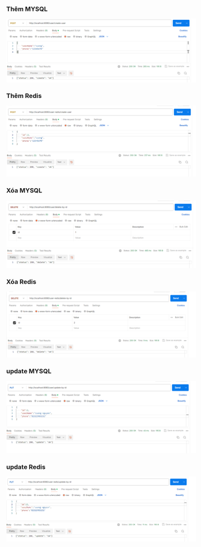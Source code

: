 <h3>Thêm MYSQL</h3>

![GitHub Logo](https://github.com/PhuongCuong/KienTrucPhanMem/blob/master/KTTK_Week03/Screenshot%202024-03-01%20214158.png)
<h3>Thêm Redis</h3>

![GitHub Logo](https://github.com/PhuongCuong/KienTrucPhanMem/blob/master/KTTK_Week03/Screenshot%202024-03-01%20231010.png)
<h3>Xóa MYSQL</h3>

![GitHub Logo](https://github.com/PhuongCuong/KienTrucPhanMem/blob/master/KTTK_Week03/Screenshot%202024-03-01%20214315.png)
<h3>Xóa Redis</h3>

![GitHub Logo](https://github.com/PhuongCuong/KienTrucPhanMem/blob/master/KTTK_Week03/Screenshot%202024-03-01%20231054.png)
<h3>update MYSQL</h3>

![GitHub Logo](https://github.com/PhuongCuong/KienTrucPhanMem/blob/master/KTTK_Week03/Screenshot%202024-03-01%20214509.png)
<h3>update Redis</h3>

![GitHub Logo](https://github.com/PhuongCuong/KienTrucPhanMem/blob/master/KTTK_Week03/Screenshot%202024-03-01%20231134.png)

